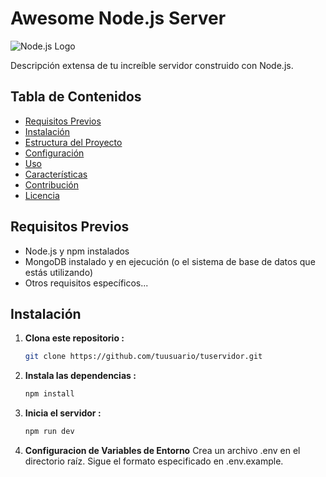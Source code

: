 # Awesome Node.js Server

![Node.js Logo](https://nodejs.org/static/images/logo.svg)

Descripción extensa de tu increíble servidor construido con Node.js.

## Tabla de Contenidos

- [Requisitos Previos](#requisitos-previos)
- [Instalación](#instalación)
- [Estructura del Proyecto](#estructura-del-proyecto)
- [Configuración](#configuración)
- [Uso](#uso)
- [Características](#características)
- [Contribución](#contribución)
- [Licencia](#licencia)

## Requisitos Previos

- Node.js y npm instalados
- MongoDB instalado y en ejecución (o el sistema de base de datos que estás utilizando)
- Otros requisitos específicos...

## Instalación

1. **Clona este repositorio :**
   ```bash
   git clone https://github.com/tuusuario/tuservidor.git

2. **Instala las dependencias :**
    ```bash
    npm install

3. **Inicia el servidor :**
    ```bash
    npm run dev

4. **Configuracion de Variables de Entorno**
    Crea un archivo .env en el directorio raíz.
    Sigue el formato especificado en .env.example.


